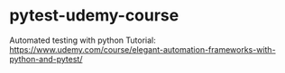 # pytest-udemy-course

Automated testing with python
Tutorial: https://www.udemy.com/course/elegant-automation-frameworks-with-python-and-pytest/
